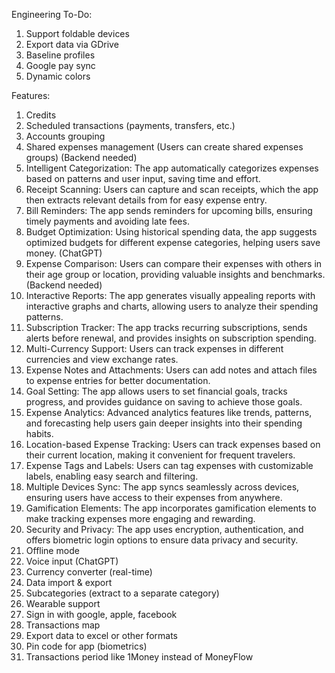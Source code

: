 Engineering To-Do:

1) Support foldable devices
2) Export data via GDrive
3) Baseline profiles
4) Google pay sync
5) Dynamic colors

Features:

1) Credits
2) Scheduled transactions (payments, transfers, etc.)
3) Accounts grouping
4) Shared expenses management (Users can create shared expenses groups) (Backend needed)
5) Intelligent Categorization: The app automatically categorizes expenses based on patterns and user input, saving time and effort.
6) Receipt Scanning: Users can capture and scan receipts, which the app then extracts relevant details from for easy expense entry.
7) Bill Reminders: The app sends reminders for upcoming bills, ensuring timely payments and avoiding late fees.
8) Budget Optimization: Using historical spending data, the app suggests optimized budgets for different expense categories, helping users save money. (ChatGPT)
9) Expense Comparison: Users can compare their expenses with others in their age group or location, providing valuable insights and benchmarks. (Backend needed)
10) Interactive Reports: The app generates visually appealing reports with interactive graphs and charts, allowing users to analyze their spending patterns.
11) Subscription Tracker: The app tracks recurring subscriptions, sends alerts before renewal, and provides insights on subscription spending.
12) Multi-Currency Support: Users can track expenses in different currencies and view exchange rates.
13) Expense Notes and Attachments: Users can add notes and attach files to expense entries for better documentation.
14) Goal Setting: The app allows users to set financial goals, tracks progress, and provides guidance on saving to achieve those goals.
15) Expense Analytics: Advanced analytics features like trends, patterns, and forecasting help users gain deeper insights into their spending habits.
16) Location-based Expense Tracking: Users can track expenses based on their current location, making it convenient for frequent travelers.
17) Expense Tags and Labels: Users can tag expenses with customizable labels, enabling easy search and filtering.
18) Multiple Devices Sync: The app syncs seamlessly across devices, ensuring users have access to their expenses from anywhere.
19) Gamification Elements: The app incorporates gamification elements to make tracking expenses more engaging and rewarding.
20) Security and Privacy: The app uses encryption, authentication, and offers biometric login options to ensure data privacy and security.
21) Offline mode
22) Voice input (ChatGPT)
23) Currency converter (real-time)
24) Data import & export
25) Subcategories (extract to a separate category)
26) Wearable support
27) Sign in with google, apple, facebook
28) Transactions map
29) Export data to excel or other formats
30) Pin code for app (biometrics)
31) Transactions period like 1Money instead of MoneyFlow
